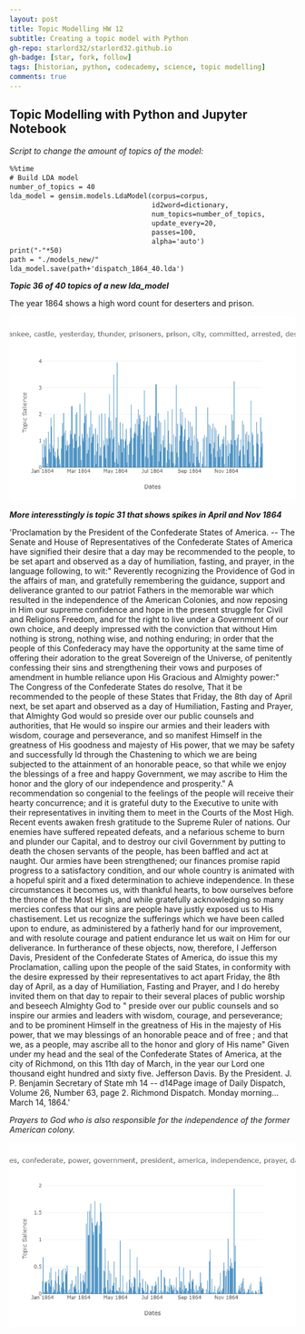 ```yaml
---
layout: post
title: Topic Modelling HW 12
subtitle: Creating a topic model with Python
gh-repo: starlord32/starlord32.github.io
gh-badge: [star, fork, follow]
tags: [historian, python, codecademy, science, topic modelling]
comments: true
---
```


## Topic Modelling with Python and Jupyter Notebook

*Script to change the amount of topics of the model:*

```
%%time
# Build LDA model
number_of_topics = 40
lda_model = gensim.models.LdaModel(corpus=corpus,
                                   id2word=dictionary,
                                   num_topics=number_of_topics,
                                   update_every=20,
                                   passes=100,
                                   alpha='auto')
print("-"*50)
path = "./models_new/"
lda_model.save(path+'dispatch_1864_40.lda')
```

***Topic 36 of 40 topics of a new lda_model***

The year 1864 shows a high word count for deserters and prison.

![topic40](/img/newplot40_topic36.png)

***More interesstingly is topic 31 that shows spikes in April and Nov 1864***

'Proclamation by the President of the Confederate States of America. -- The Senate and House of Representatives of the Confederate States of America have signified their desire that a day may be recommended to the people, to be set apart and observed as a day of humiliation, fasting, and prayer, in the language following, to wit:" Reverently recognizing the Providence of God in the affairs of man, and gratefully remembering the guidance, support and deliverance granted to our patriot Fathers in the memorable war which resulted in the independence of the American Colonies, and now reposing in Him our supreme confidence and hope in the present struggle for Civil and Religions Freedom, and for the right to live under a Government of our own choice, and deeply impressed with the conviction that without Him nothing is strong, nothing wise, and nothing enduring; in order that the people of this Confederacy may have the opportunity at the same time of offering their adoration to the great Sovereign of the Universe, of penitently confessing their sins and strengthening their vows and purposes of amendment in humble reliance upon His Gracious and Almighty power:" The Congress of the Confederate States do resolve, That it be recommended to the people of these States that Friday, the 8th day of April next, be set apart and observed as a day of Humiliation, Fasting and Prayer, that Almighty God would so preside over our public counsels and authorities, that He would so inspire our armies and their leaders with wisdom, courage and perseverance, and so manifest Himself in the greatness of His goodness and majesty of His power, that we may be safety and successfully ld through the Chastening to which we are being subjected to the attainment of an honorable peace, so that while we enjoy the blessings of a free and happy Government, we may ascribe to Him the honor and the glory of our independence and prosperity." A recommendation so congenial to the feelings of the people will receive their hearty concurrence; and it is grateful duty to the Executive to unite with their representatives in inviting them to meet in the Courts of the Most High. Recent events awaken fresh gratitude to the Supreme Ruler of nations. Our enemies have suffered repeated defeats, and a nefarious scheme to burn and plunder our Capital, and to destroy our civil Government by putting to death the chosen servants of the people, has been baffled and act at naught. Our armies have been strengthened; our finances promise rapid progress to a satisfactory condition, and our whole country is animated with a hopeful spirit and a fixed determination to achieve independence. In these circumstances it becomes us, with thankful hearts, to bow ourselves before the throne of the Most High, and while gratefully acknowledging so many mercies confess that our sins are people have justly exposed us to His chastisement. Let us recognize the sufferings which we have been called upon to endure, as administered by a fatherly hand for our improvement, and with resolute courage and patient endurance let us wait on Him for our deliverance. In furtherance of these objects, now, therefore, I Jefferson Davis, President of the Confederate States of America, do issue this my Proclamation, calling upon the people of the said States, in conformity with the desire expressed by their representatives to act apart Friday, the 8th day of April, as a day of Humiliation, Fasting and Prayer, and I do hereby invited them on that day to repair to their several places of public worship and beseech Almighty God to " preside over our public counsels and so inspire our armies and leaders with wisdom, courage, and perseverance; and to be prominent Himself in the greatness of His in the majesty of His power, that we may blessings of an honorable peace and of free ; and that we, as a people, may ascribe all to the honor and glory of His name" Given under my head and the seal of the Confederate States of America, at the city of Richmond, on this 11th day of March, in the year our Lord one thousand eight hundred and sixty five. Jefferson Davis. By the President. J. P. Benjamin Secretary of State mh 14 -- d14Page image of Daily Dispatch, Volume 26, Number 63, page 2. Richmond Dispatch. Monday morning... March 14, 1864.'

*Prayers to God who is also responsible for the independence of the former American colony.*

![topic40](/img/newplot40_topic_31.png)
